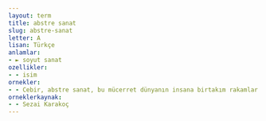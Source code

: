 ```yaml
---
layout: term
title: abstre sanat
slug: abstre-sanat
letter: A
lisan: Türkçe
anlamlar:
- ► soyut sanat
ozellikler:
- - isim
ornekler:
- - Cebir, abstre sanat, bu mücerret dünyanın insana birtakım rakamlar ve semboller hâlinde yaklaşması demektir.
orneklerkaynak:
- - Sezai Karakoç
---
```

